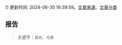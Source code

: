 :alarm_clock: 更新时间: 2024-06-30 16:39:59。[文章来源](/README.md)、[文章分类](/TAGS.md)

## 报告


> 关键字：`报告`、`月报`



